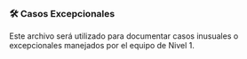### 🛠️ Casos Excepcionales

Este archivo será utilizado para documentar casos inusuales o excepcionales manejados por el equipo de Nivel 1.